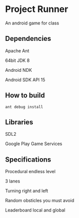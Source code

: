 # Project Runner
An android game for class

## Dependencies
Apache Ant

64bit JDK 8

Android NDK

Android SDK API 15

## How to build
`ant debug install`

## Libraries
SDL2

Google Play Game Services

## Specifications
Procedural endless level

3 lanes

Turning right and left

Random obsticles you must avoid

Leaderboard local and global